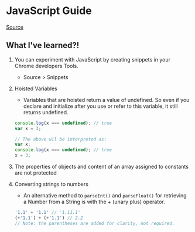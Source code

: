 # JavaScript Guide

[Source](https://developer.mozilla.org/en-US/docs/Web/JavaScript/Guide/Introduction)
## What I've learned?!

1. You can experiment with JavaScript by creating snippets in your Chrome developers Tools.

   * Source > Snippets

2. Hoisted Variables

   * Variables that are hoisted return a value of undefined. So even if you declare and initialize after you use or refer to this variable, it still returns undefined. 
   ```javascript
   console.log(x === undefined); // true
   var x = 3;
   
   // The above wil be interpreted as:
   var x;
   console.log(x === undefined); // true
   x = 3;
   ```

3. The properties of objects and content of an array assigned to constants are not protected

4. Converting strings to numbers

   * An alternative method to `parseInt()` and `parseFloat()` for retrieving a Number from a String is with the + (unary plus) operator.
   ```javascript
   '1.1' + '1.1' // '1.11.1'
   (+'1.1') + (+'1.1') // 2.2   
   // Note: the parentheses are added for clarity, not required.
   ```
